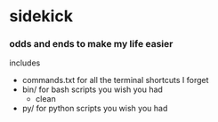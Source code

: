 # sidekick

### odds and ends to make my life easier

includes
- commands.txt for all the terminal shortcuts I forget
- bin/ for bash scripts you wish you had
	- clean
- py/ for python scripts you wish you had
